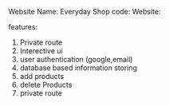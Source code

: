 Website Name: Everyday Shop
code: 
Website: 

features:
1. Private route
2. Interective ui
3. user authentication (google,email)
4. database based information storing
5. add products
6. delete Products
7. private route